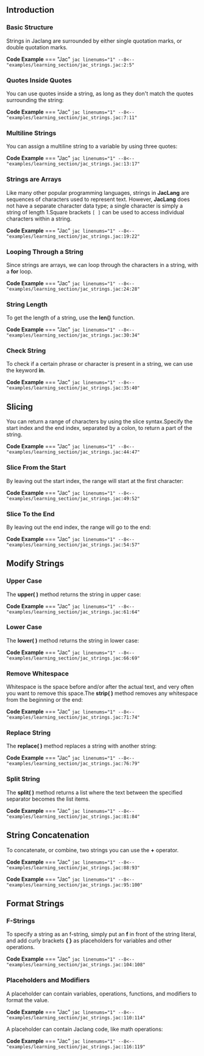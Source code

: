 ## Introduction

### Basic Structure
Strings in Jaclang are surrounded by either single quotation marks, or double quotation marks.

**Code Example**
=== "Jac"
    ```jac linenums="1"
    --8<-- "examples/learning_section/jac_strings.jac:2:5"
    ```

### Quotes Inside Quotes
You can use quotes inside a string, as long as they don't match the quotes surrounding the string:

**Code Example**
=== "Jac"
    ```jac linenums="1"
    --8<-- "examples/learning_section/jac_strings.jac:7:11"
    ```

### Multiline Strings
You can assign a multiline string to a variable by using three quotes:

**Code Example**
=== "Jac"
    ```jac linenums="1"
    --8<-- "examples/learning_section/jac_strings.jac:13:17"
    ```

### Strings are Arrays
Like many other popular programming languages, strings in **JacLang** are sequences of characters used to represent text.  However, **JacLang** does not have a separate character data type; a single character is simply a string of length 1.Square brackets `[ ]` can be used to access individual characters within a string.

**Code Example**
=== "Jac"
    ```jac linenums="1"
    --8<-- "examples/learning_section/jac_strings.jac:19:22"
    ```

### Looping Through a String
Since strings are arrays, we can loop through the characters in a string, with a **for** loop.

**Code Example**
=== "Jac"
    ```jac linenums="1"
    --8<-- "examples/learning_section/jac_strings.jac:24:28"
    ```

### String Length
To get the length of a string, use the **len()** function.

**Code Example**
=== "Jac"
    ```jac linenums="1"
    --8<-- "examples/learning_section/jac_strings.jac:30:34"
    ```

### Check String
To check if a certain phrase or character is present in a string, we can use the keyword **in**.

**Code Example**
=== "Jac"
    ```jac linenums="1"
    --8<-- "examples/learning_section/jac_strings.jac:35:40"
    ```

## Slicing
You can return a range of characters by using the slice syntax.Specify the start index and the end index, separated by a colon, to return a part of the string.

**Code Example**
=== "Jac"
    ```jac linenums="1"
    --8<-- "examples/learning_section/jac_strings.jac:44:47"
    ```

### Slice From the Start
By leaving out the start index, the range will start at the first character:

**Code Example**
=== "Jac"
    ```jac linenums="1"
    --8<-- "examples/learning_section/jac_strings.jac:49:52"
    ```

### Slice To the End
By leaving out the end index, the range will go to the end:

**Code Example**
=== "Jac"
    ```jac linenums="1"
    --8<-- "examples/learning_section/jac_strings.jac:54:57"
    ```
## Modify Strings

### Upper Case
The **upper( )** method returns the string in upper case:

**Code Example**
=== "Jac"
    ```jac linenums="1"
    --8<-- "examples/learning_section/jac_strings.jac:61:64"
    ```

### Lower Case
The **lower( )** method returns the string in lower case:

**Code Example**
=== "Jac"
    ```jac linenums="1"
    --8<-- "examples/learning_section/jac_strings.jac:66:69"
    ```

### Remove Whitespace
Whitespace is the space before and/or after the actual text, and very often you want to remove this space.The **strip( )** method removes any whitespace from the beginning or the end:

**Code Example**
=== "Jac"
    ```jac linenums="1"
    --8<-- "examples/learning_section/jac_strings.jac:71:74"
    ```

### Replace String
The **replace( )** method replaces a string with another string:

**Code Example**
=== "Jac"
    ```jac linenums="1"
    --8<-- "examples/learning_section/jac_strings.jac:76:79"
    ```

### Split String
The **split( )** method returns a list where the text between the specified separator becomes the list items.

**Code Example**
=== "Jac"
    ```jac linenums="1"
    --8<-- "examples/learning_section/jac_strings.jac:81:84"
    ```

## String Concatenation
To concatenate, or combine, two strings you can use the **+** operator.

**Code Example**
=== "Jac"
    ```jac linenums="1"
    --8<-- "examples/learning_section/jac_strings.jac:88:93"
    ```

**Code Example**
=== "Jac"
    ```jac linenums="1"
    --8<-- "examples/learning_section/jac_strings.jac:95:100"
    ```

## Format Strings

### F-Strings
To specify a string as an f-string, simply put an **f** in front of the string literal, and add curly brackets **{ }** as placeholders for variables and other operations.

**Code Example**
=== "Jac"
    ```jac linenums="1"
    --8<-- "examples/learning_section/jac_strings.jac:104:108"
    ```

### Placeholders and Modifiers
A placeholder can contain variables, operations, functions, and modifiers to format the value.

**Code Example**
=== "Jac"
    ```jac linenums="1"
    --8<-- "examples/learning_section/jac_strings.jac:110:114"
    ```

A placeholder can contain Jaclang code, like math operations:

**Code Example**
=== "Jac"
    ```jac linenums="1"
    --8<-- "examples/learning_section/jac_strings.jac:116:119"
    ```

